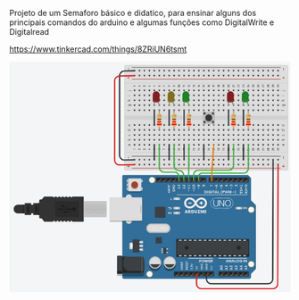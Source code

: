 Projeto de um Semaforo básico e didatico, para ensinar alguns dos principais comandos do arduino e algumas funções como DigitalWrite e Digitalread

https://www.tinkercad.com/things/8ZRiUN6tsmt

![Image of Yaktocat](https://github.com/kadu/arduino-semaforo/blob/master/extras/semaforo.png?raw=true)
